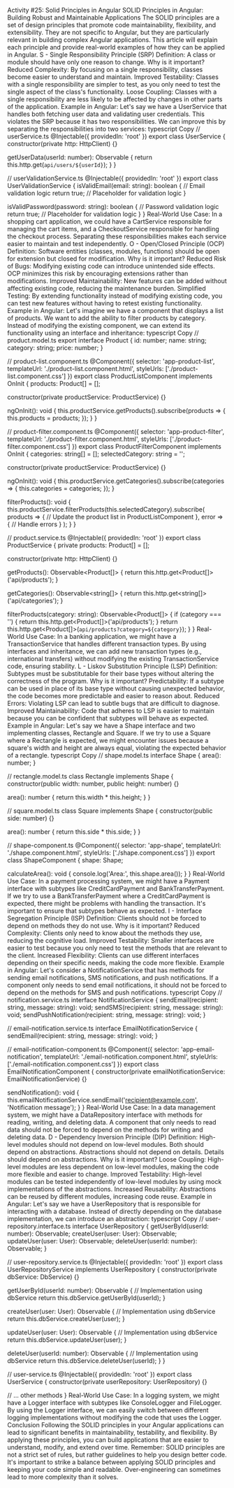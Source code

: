 Activity #25: Solid Principles in Angular
SOLID Principles in Angular: Building Robust and Maintainable Applications
The SOLID principles are a set of design principles that promote code maintainability, flexibility, and extensibility. They are not specific to Angular, but they are particularly relevant in building complex Angular applications. This article will explain each principle and provide real-world examples of how they can be applied in Angular.
S - Single Responsibility Principle (SRP)
Definition: A class or module should have only one reason to change.
Why is it important?
Reduced Complexity: By focusing on a single responsibility, classes become easier to understand and maintain.
Improved Testability: Classes with a single responsibility are simpler to test, as you only need to test the single aspect of the class's functionality.
Loose Coupling: Classes with a single responsibility are less likely to be affected by changes in other parts of the application.
Example in Angular:
Let's say we have a UserService that handles both fetching user data and validating user credentials. This violates the SRP because it has two responsibilities. We can improve this by separating the responsibilities into two services:
typescript
Copy
// userService.ts
@Injectable({
  providedIn: 'root'
})
export class UserService {
  constructor(private http: HttpClient) {}

  getUserData(userId: number): Observable<User> {
    return this.http.get<User>(`api/users/${userId}`);
  }
}

// userValidationService.ts
@Injectable({
  providedIn: 'root'
})
export class UserValidationService {
  isValidEmail(email: string): boolean {
    // Email validation logic
    return true; // Placeholder for validation logic
  }

  isValidPassword(password: string): boolean {
    // Password validation logic
    return true; // Placeholder for validation logic
  }
}
Real-World Use Case:
In a shopping cart application, we could have a CartService responsible for managing the cart items, and a CheckoutService responsible for handling the checkout process. Separating these responsibilities makes each service easier to maintain and test independently.
O - Open/Closed Principle (OCP)
Definition: Software entities (classes, modules, functions) should be open for extension but closed for modification.
Why is it important?
Reduced Risk of Bugs: Modifying existing code can introduce unintended side effects. OCP minimizes this risk by encouraging extensions rather than modifications.
Improved Maintainability: New features can be added without affecting existing code, reducing the maintenance burden.
Simplified Testing: By extending functionality instead of modifying existing code, you can test new features without having to retest existing functionality.
Example in Angular:
Let's imagine we have a component that displays a list of products. We want to add the ability to filter products by category. Instead of modifying the existing component, we can extend its functionality using an interface and inheritance:
typescript
Copy
// product.model.ts
export interface Product {
  id: number;
  name: string;
  category: string;
  price: number;
}

// product-list.component.ts
@Component({
  selector: 'app-product-list',
  templateUrl: './product-list.component.html',
  styleUrls: ['./product-list.component.css']
})
export class ProductListComponent implements OnInit {
  products: Product[] = [];

  constructor(private productService: ProductService) {}

  ngOnInit(): void {
    this.productService.getProducts().subscribe(products => {
      this.products = products;
    });
  }
}

// product-filter.component.ts
@Component({
  selector: 'app-product-filter',
  templateUrl: './product-filter.component.html',
  styleUrls: ['./product-filter.component.css']
})
export class ProductFilterComponent implements OnInit {
  categories: string[] = [];
  selectedCategory: string = '';

  constructor(private productService: ProductService) {}

  ngOnInit(): void {
    this.productService.getCategories().subscribe(categories => {
      this.categories = categories;
    });
  }

  filterProducts(): void {
    this.productService.filterProducts(this.selectedCategory).subscribe(
      products => {
        // Update the product list in ProductListComponent
      },
      error => {
        // Handle errors
      }
    );
  }
}

// product.service.ts
@Injectable({
  providedIn: 'root'
})
export class ProductService {
  private products: Product[] = [];

  constructor(private http: HttpClient) {}

  getProducts(): Observable<Product[]> {
    return this.http.get<Product[]>('api/products');
  }

  getCategories(): Observable<string[]> {
    return this.http.get<string[]>('api/categories');
  }

  filterProducts(category: string): Observable<Product[]> {
    if (category === '') {
      return this.http.get<Product[]>('api/products');
    }
    return this.http.get<Product[]>(`api/products?category=${category}`);
  }
}
Real-World Use Case:
In a banking application, we might have a TransactionService that handles different transaction types. By using interfaces and inheritance, we can add new transaction types (e.g., international transfers) without modifying the existing TransactionService code, ensuring stability.
L - Liskov Substitution Principle (LSP)
Definition: Subtypes must be substitutable for their base types without altering the correctness of the program.
Why is it important?
Predictability: If a subtype can be used in place of its base type without causing unexpected behavior, the code becomes more predictable and easier to reason about.
Reduced Errors: Violating LSP can lead to subtle bugs that are difficult to diagnose.
Improved Maintainability: Code that adheres to LSP is easier to maintain because you can be confident that subtypes will behave as expected.
Example in Angular:
Let's say we have a Shape interface and two implementing classes, Rectangle and Square. If we try to use a Square where a Rectangle is expected, we might encounter issues because a square's width and height are always equal, violating the expected behavior of a rectangle.
typescript
Copy
// shape.model.ts
interface Shape {
  area(): number;
}

// rectangle.model.ts
class Rectangle implements Shape {
  constructor(public width: number, public height: number) {}

  area(): number {
    return this.width * this.height;
  }
}

// square.model.ts
class Square implements Shape {
  constructor(public side: number) {}

  area(): number {
    return this.side * this.side;
  }
}

// shape-component.ts
@Component({
  selector: 'app-shape',
  templateUrl: './shape.component.html',
  styleUrls: ['./shape.component.css']
})
export class ShapeComponent {
  shape: Shape;

  calculateArea(): void {
    console.log('Area:', this.shape.area());
  }
}
Real-World Use Case:
In a payment processing system, we might have a Payment interface with subtypes like CreditCardPayment and BankTransferPayment. If we try to use a BankTransferPayment where a CreditCardPayment is expected, there might be problems with handling the transaction. It's important to ensure that subtypes behave as expected.
I - Interface Segregation Principle (ISP)
Definition: Clients should not be forced to depend on methods they do not use.
Why is it important?
Reduced Complexity: Clients only need to know about the methods they use, reducing the cognitive load.
Improved Testability: Smaller interfaces are easier to test because you only need to test the methods that are relevant to the client.
Increased Flexibility: Clients can use different interfaces depending on their specific needs, making the code more flexible.
Example in Angular:
Let's consider a NotificationService that has methods for sending email notifications, SMS notifications, and push notifications. If a component only needs to send email notifications, it should not be forced to depend on the methods for SMS and push notifications.
typescript
Copy
// notification.service.ts
interface NotificationService {
  sendEmail(recipient: string, message: string): void;
  sendSMS(recipient: string, message: string): void;
  sendPushNotification(recipient: string, message: string): void;
}

// email-notification.service.ts
interface EmailNotificationService {
  sendEmail(recipient: string, message: string): void;
}

// email-notification-component.ts
@Component({
  selector: 'app-email-notification',
  templateUrl: './email-notification.component.html',
  styleUrls: ['./email-notification.component.css']
})
export class EmailNotificationComponent {
  constructor(private emailNotificationService: EmailNotificationService) {}

  sendNotification(): void {
    this.emailNotificationService.sendEmail('recipient@example.com', 'Notification message');
  }
}
Real-World Use Case:
In a data management system, we might have a DataRepository interface with methods for reading, writing, and deleting data. A component that only needs to read data should not be forced to depend on the methods for writing and deleting data.
D - Dependency Inversion Principle (DIP)
Definition: High-level modules should not depend on low-level modules. Both should depend on abstractions. Abstractions should not depend on details. Details should depend on abstractions.
Why is it important?
Loose Coupling: High-level modules are less dependent on low-level modules, making the code more flexible and easier to change.
Improved Testability: High-level modules can be tested independently of low-level modules by using mock implementations of the abstractions.
Increased Reusability: Abstractions can be reused by different modules, increasing code reuse.
Example in Angular:
Let's say we have a UserRepository that is responsible for interacting with a database. Instead of directly depending on the database implementation, we can introduce an abstraction:
typescript
Copy
// user-repository.interface.ts
interface UserRepository {
  getUserById(userId: number): Observable<User>;
  createUser(user: User): Observable<User>;
  updateUser(user: User): Observable<User>;
  deleteUser(userId: number): Observable<void>;
}

// user-repository.service.ts
@Injectable({
  providedIn: 'root'
})
export class UserRepositoryService implements UserRepository {
  constructor(private dbService: DbService) {}

  getUserById(userId: number): Observable<User> {
    // Implementation using dbService
    return this.dbService.getUserById(userId);
  }

  createUser(user: User): Observable<User> {
    // Implementation using dbService
    return this.dbService.createUser(user);
  }

  updateUser(user: User): Observable<User> {
    // Implementation using dbService
    return this.dbService.updateUser(user);
  }

  deleteUser(userId: number): Observable<void> {
    // Implementation using dbService
    return this.dbService.deleteUser(userId);
  }
}

// user-service.ts
@Injectable({
  providedIn: 'root'
})
export class UserService {
  constructor(private userRepository: UserRepository) {}

  // ... other methods
}
Real-World Use Case:
In a logging system, we might have a Logger interface with subtypes like ConsoleLogger and FileLogger. By using the Logger interface, we can easily switch between different logging implementations without modifying the code that uses the Logger.
Conclusion
Following the SOLID principles in your Angular applications can lead to significant benefits in maintainability, testability, and flexibility. By applying these principles, you can build applications that are easier to understand, modify, and extend over time.
Remember:
SOLID principles are not a strict set of rules, but rather guidelines to help you design better code.
It's important to strike a balance between applying SOLID principles and keeping your code simple and readable.
Over-engineering can sometimes lead to more complexity than it solves.
